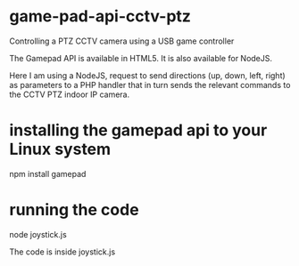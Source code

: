 # game-pad-api-cctv-ptz
Controlling a PTZ CCTV camera using a USB game controller

The Gamepad API is available in HTML5. It is also available for NodeJS.

Here I am using a NodeJS, request to send directions (up, down, left, right) as parameters to a PHP handler that in turn sends the relevant commands to the CCTV PTZ indoor IP camera.

# installing the gamepad api to your Linux system
npm install gamepad

# running the code

node joystick.js

The code is inside joystick.js
